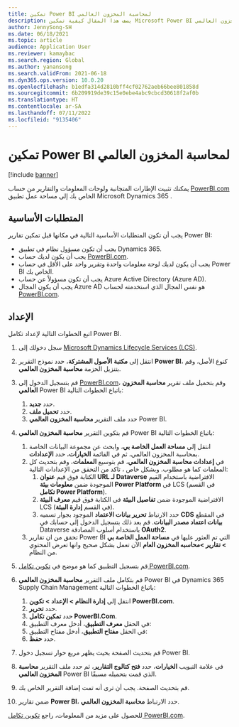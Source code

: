 ```yaml
---
title: تمكين Power BI لمحاسبة المخزون العالمي
description: يصف هذا المقال كيفية تمكين Microsoft Power BI لمحاسبة المخزون العالمي.
author: JennySong-SH
ms.date: 06/18/2021
ms.topic: article
audience: Application User
ms.reviewer: kamaybac
ms.search.region: Global
ms.author: yanansong
ms.search.validFrom: 2021-06-18
ms.dyn365.ops.version: 10.0.20
ms.openlocfilehash: b1edfa314d2810bff4cf02762aeb66bee801858d
ms.sourcegitcommit: 6b209919de39c15e0ebe4abc9cbcd30618f2af0b
ms.translationtype: HT
ms.contentlocale: ar-SA
ms.lasthandoff: 07/11/2022
ms.locfileid: "9135406"
---
```

# <a name="enable-power-bi-for-global-inventory-accounting"></a>تمكين Power BI لمحاسبة المخزون العالمي

[!include [banner](../includes/banner.md)]

يمكنك تثبيت الإطارات المتجانبة ولوحات المعلومات والتقارير من حساب [PowerBI.com](https://powerbi.com/) الخاص بك إلى مساحة عمل تطبيق Microsoft Dynamics 365 .

## <a name="prerequisites"></a>المتطلبات الأساسية

يجب أن تكون المتطلبات الأساسية التالية في مكانها قبل تمكين تقارير Power BI:

- يجب أن تكون مسؤول نظام في تطبيق Dynamics 365.
- يجب أن يكون لديك حساب [PowerBI.com](https://powerbi.com/).
- يجب أن يكون لديك لوحة معلومات واحدة وتقرير واحد على الأقل في حساب Power BI الخاص بك.
- يجب أن تكون مسؤولاً عن حساب Azure Active Directory (Azure AD).
- يجب أن يكون المجال Azure AD هو نفس المجال الذي استخدمته لحساب [PowerBI.com](https://powerbi.com/).

## <a name="setup"></a>الإعداد

اتبع الخطوات التالية لإعداد تكامل Power BI.

1. سجل دخولك إلى [Microsoft Dynamics Lifecycle Services (LCS)](https://lcs.dynamics.com/Logon/Index).
1. انتقل إلى **مكتبة الأصول المشتركة**، حدد نموذج التقرير **Power BI**، كنوع الأصل، وقم بتنزيل الحزمة **محاسبة المخزون العالمي**. 
1. قم بتسجيل الدخول إلى [PowerBI.com](https://app.powerbi.com/)، وقم بتحميل ملف تقرير **محاسبة المخزون العالمي** Power BI باتباع الخطوات التالية:

    1. حدد **جديد**.
    1. حدد **تحميل ملف**.
    1. حدد ملف التقرير **محاسبة المخزون العالمي** Power BI.

1. قم بتكوين التقرير **محاسبة المخزون العالمي** Power BI باتباع الخطوات التالية:

    1. انتقل إلى **مساحة العمل الخاصة بي**، وابحث عن مجموعة البيانات الخاصة بمحاسبة المخزون العالمي، ثم في القائمة **الخيارات**، حدد **الإعدادات**.
    1. في **إعدادات محاسبة المخزون العالمي**، قم بتوسيع **المعلمات**، وقم بتحديث كل المعلمات كما هو مطلوب. وبشكل خاص ، تاكد من التحقق من الإعدادات التالية:
        1. الكتابة فوق قيم **عنوان URL لـ Dataverse** الافتراضية باستخدام القيم الموجودة ضمن **معلومات بيئة Power Platform** في LCS (في القسم **تكامل Power Platform**).
        1. الكتابة فوق قيم **معرف البيئة‏‎** الافتراضية الموجودة ضمن **تفاصيل البيئة** في LCS (في القسم **إدارة البيئة**).
        1. حدد الارتباط **تحرير بيانات الاعتماد** الموجود بجوار تسميه **CDS** في المقطع **بيانات اعتماد مصدر البيانات**. قم بعد ذلك بتسجيل الدخول إلى حسابك في Dataverse باستخدام أسلوب المصادقة **OAuth2**.
    1. تحقق من ان تقارير Power BI التي تم العثور عليها في **مساحة العمل الخاصة بي \> تقارير \>محاسبه المخزون العام** الآن تعمل بشكل صحيح وانها تعرض المحتوي من النظام.

1. قم بتسجيل التطبيق كما هو موضح في [تكوين تكامل PowerBI.com](../../fin-ops-core/dev-itpro/analytics/configure-power-bi-integration.md#registration-process).
1. قم بتكامل ملف التقرير **محاسبة المخزون العالمي** Power BI في Dynamics 365 Supply Chain Management باتباع الخطوات التالية:

    1. انتقل إلى **إدارة النظام \> الإعداد \> تكوين PowerBI.com**.
    1. حدد **تحرير**.
    1. حدد **تمكين تكامل PowerBI.Com**.
    1. في الحقل **معرف التطبيق**، أدخل معرف التطبيق:
    1. في الحقل **مفتاح التطبيق**، أدخل مفتاح التطبيق:
    1. حدد **حفظ**.

1. قم بتحديث الصفحة بحيث يظهر مربع حوار تسجيل دخول Power BI.
1. في علامة التبويب **الخيارات**، حدد **فتح كتالوج التقارير**، ثم حدد ملف التقرير **محاسبة المخزون العالمي** Power BI الذي قمت بتحميله مسبقًا.
1. قم بتحديث الصفحة. يجب أن ترى أنه تمت إضافة التقرير الخاص بك.
1. ضمن تقارير **Power BI**، حدد الارتباط **محاسبة المخزون العالمي**.

للحصول على مزيد من المعلومات، راجع [تكوين تكامل PowerBI.com](../../fin-ops-core/dev-itpro/analytics/configure-power-bi-integration.md).
